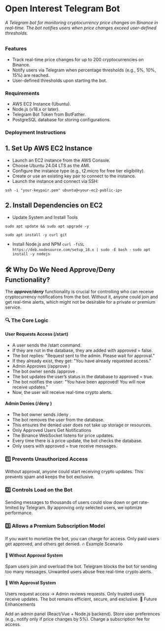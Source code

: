 # Open Interest Telegram Bot

###### A Telegram bot for monitoring cryptocurrency price changes on Binance in real-time. The bot notifies users when price changes exceed user-defined thresholds.

### Features

* Track real-time price changes for up to 200 cryptocurrencies on Binance.
* Notify users via Telegram when percentage thresholds (e.g., 5%, 10%, 15%) are reached.
* User-defined thresholds upon starting the bot.

### Requirements

* AWS EC2 Instance (Ubuntu).
* Node.js (v18.x or later).
* Telegram Bot Token from BotFather.
* PostgreSQL database for storing configurations.

### Deployment Instructions

## 1. Set Up AWS EC2 Instance

* Launch an EC2 instance from the AWS Console.
* Choose Ubuntu 24.04 LTS as the AMI.
* Configure the instance type (e.g., t2.micro for free tier eligibility).
* Create or use an existing key pair to connect to the instance.
* Launch the instance and connect via SSH:

`ssh -i "your-keypair.pem" ubuntu@<your-ec2-public-ip>`

## 2. Install Dependencies on EC2

* Update System and Install Tools

`sudo apt update && sudo apt upgrade -y`

`sudo apt install -y curl git`

* Install Node.js and NPM
  `curl -fsSL https://deb.nodesource.com/setup_18.x | sudo -E bash -`
  `sudo apt install -y nodejs`

## 🛠️ Why Do We Need Approve/Deny Functionality?

The **_approve/deny_** functionality is crucial for controlling who can receive cryptocurrency notifications from the bot.
Without it, anyone could join and get real-time alerts, which might not be desirable for a private or premium service.

### 🔍 The Core Logic

#### User Requests Access (/start)
* A user sends the /start command.
* If they are not in the database, they are added with approved = false.
* The bot replies: "Request sent to the admin. Please wait for approval."
* If they already exist, they get: "You have already requested access."
* Admin Approves (/approve <userId>)
* The bot owner sends /approve <userId>.
* The bot updates the user’s status in the database to approved = true.
* The bot notifies the user: "You have been approved! You will now receive updates."
* Now, the user will receive real-time crypto alerts.

#### Admin Denies (/deny <userId>)
* The bot owner sends /deny <userId>.
* The bot removes the user from the database.
* This ensures the denied user does not take up storage or resources.
* Only Approved Users Get Notifications
* The Binance WebSocket listens for price updates.
* Every time there is a price update, the bot checks the database.
* Only users with approved = true receive messages.

### 1️⃣ Prevents Unauthorized Access
Without approval, anyone could start receiving crypto updates.
This prevents spam and keeps the bot exclusive.

### 2️⃣ Controls Load on the Bot
Sending messages to thousands of users could slow down or get rate-limited by Telegram.
By approving only selected users, we optimize performance.

### 3️⃣ Allows a Premium Subscription Model
If you want to monetize the bot, you can charge for access.
Only paid users get approved, and others get denied.
🔥 Example Scenario

#### 📌 Without Approval System
Spam users join and overload the bot.
Telegram blocks the bot for sending too many messages.
Unwanted users abuse free real-time crypto alerts.
#### 📌 With Approval System
Users request access → Admin reviews requests.
Only trusted users receive updates.
The bot remains efficient, secure, and exclusive.
🚀 Future Enhancements

Add an admin panel (React/Vue + Node.js backend).
Store user preferences (e.g., notify only if price changes by 5%).
Charge a subscription fee for access.
